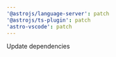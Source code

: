 ```yaml
---
'@astrojs/language-server': patch
'@astrojs/ts-plugin': patch
'astro-vscode': patch
---
```


Update dependencies
